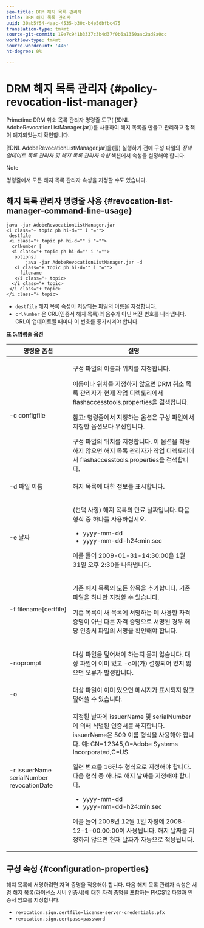 ```yaml
---
seo-title: DRM 해지 목록 관리자
title: DRM 해지 목록 관리자
uuid: 30ab5f54-4aac-4535-b30c-b4e5dbfbc475
translation-type: tm+mt
source-git-commit: 19e7c941b3337c3b4d37f0b6a1350aac2ad8a0cc
workflow-type: tm+mt
source-wordcount: '446'
ht-degree: 0%

---
```



# DRM 해지 목록 관리자 {#policy-revocation-list-manager}

Primetime DRM 취소 목록 관리자 명령줄 도구( [!DNL AdobeRevocationListManager.jar])를 사용하여 해지 목록을 만들고 관리하고 정책이 폐지되었는지 확인합니다.

[!DNL AdobeRevocationListManager.jar]을(를) 실행하기 전에 구성 파일의 *정책 업데이트 목록 관리자 및 해지 목록 관리자 속성* 섹션에서 속성을 설정해야 합니다.

>[!NOTE]
>
>명령줄에서 모든 해지 목록 관리자 속성을 지정할 수도 있습니다.

## 해지 목록 관리자 명령줄 사용 {#revocation-list-manager-command-line-usage}

```
java -jar AdobeRevocationListManager.jar 
<i class="+ topic ph hi-d="" i "="">
 destfile 
 <i class="+ topic ph hi-d="" i "="">
  crlNumber [
  <i class="+ topic ph hi-d="" i "="">
   options] 
       java -jar AdobeRevocationListManager.jar -d 
   <i class="+ topic ph hi-d="" i "="">
     filename
   </i class="+ topic>
  </i class="+ topic>
 </i class="+ topic>
</i class="+ topic>
```

* `destfile` 해지 목록 속성이 저장되는 파일의 이름을 지정합니다.
* `crlNumber` 은 CRL(인증서 해지 목록)의 음수가 아닌 버전 번호를 나타냅니다. CRL이 업데이트될 때마다 이 번호를 증가시켜야 합니다.

**표 5:명령줄 옵션**

<table frame="all" colsep="1" rowsep="1" class="+ topic/table adobe-d/table " id="table_a3y_wqy_n4">  
 <thead class="- topic/thead "> 
  <tr rowsep="1" class="- topic/row "> 
   <th colname="1" class="- topic/entry entry"> 명령줄 옵션 </th> 
   <th colname="2" class="- topic/entry entry"> 설명 </th> 
  </tr> 
 </thead>
 <tbody class="- topic/tbody "> 
  <tr rowsep="1" class="- topic/row "> 
   <td colname="1" class="- topic/entry "><span class="+ topic/ph pr-d/codeph codeph">-c configfile</span> </td> 
   <td colname="2" class="- topic/entry "><p class="- topic/p ">구성 파일의 이름과 위치를 지정합니다. </p><p class="- topic/p ">이름이나 위치를 지정하지 않으면 DRM 취소 목록 관리자가 현재 작업 디렉토리에서 <span class="filepath"> flashaccesstools.properties</span>을 검색합니다. </p><p>참고: 명령줄에서 지정하는 옵션은 구성 파일에서 지정한 옵션보다 우선합니다. </p>구성 파일의 위치를 지정합니다. 이 옵션을 적용하지 않으면 해지 목록 관리자가 작업 디렉토리에서 <span class="filepath"> flashaccesstools.properties</span>을 검색합니다. </td> 
  </tr> 
  <tr rowsep="1" class="- topic/row "> 
   <td colname="1" class="- topic/entry "><span class="+ topic/ph pr-d/codeph codeph">-d 파일 이름</span> </td> 
   <td colname="2" class="- topic/entry "> <p class="- topic/p ">해지 목록에 대한 정보를 표시합니다. </p> </td> 
  </tr> 
  <tr rowsep="1" class="- topic/row "> 
   <td colname="1" class="- topic/entry "><span class="+ topic/ph pr-d/codeph codeph">-e 날짜</span> </td> 
   <td colname="2" class="- topic/entry "> <p class="- topic/p ">(선택 사항) 해지 목록의 만료 날짜입니다. 다음 형식 중 하나를 사용하십시오. 
     <ul id="ul_2C89F8183C3647C593CB67576D9DED07"> 
      <li id="li_A866F6CBCB464193A119A6609C8F3B2A"><span class="+ topic/ph pr-d/codeph codeph">yyyy-mm-dd</span> </li> 
      <li id="li_B5F9F6C995E64464838DDE447848F707"><span class="+ topic/ph pr-d/codeph codeph">yyyy-mm-dd-h24:min:sec</span> </li> 
     </ul>예를 들어 2009-01-31-14:30:00은 1월 31일 오후 2:30을 나타냅니다. </p> </td> 
  </tr> 
  <tr rowsep="1" class="- topic/row "> 
   <td colname="1" class="- topic/entry "><span class="codeph">-f filename[certfile]</span> </td> 
   <td colname="2" class="- topic/entry "> <p>기존 해지 목록의 모든 항목을 추가합니다. 기존 파일을 하나만 지정할 수 있습니다. </p> <p class="- topic/p ">기존 목록이 새 목록에 서명하는 데 사용한 자격 증명이 아닌 다른 자격 증명으로 서명된 경우 해당 인증서 파일의 서명을 확인해야 합니다. </p> </td> 
  </tr> 
  <tr rowsep="1" class="- topic/row "> 
   <td colname="1" class="- topic/entry "><span class="codeph"> -noprompt</span> </td> 
   <td colname="2" class="- topic/entry "> <p class="- topic/p ">대상 파일을 덮어써야 하는지 묻지 않습니다. 대상 파일이 이미 있고 <span class="codeph"> -o</span>이(가) 설정되어 있지 않으면 오류가 발생합니다. </p> </td> 
  </tr> 
  <tr rowsep="1" class="- topic/row "> 
   <td colname="1" class="- topic/entry "><span class="codeph"> -o</span> </td> 
   <td colname="2" class="- topic/entry "> 대상 파일이 이미 있으면 메시지가 표시되지 않고 덮어쓸 수 있습니다. </td> 
  </tr> 
  <tr rowsep="0" class="- topic/row "> 
   <td colname="1" class="- topic/entry "><span class="codeph">-r issuerName serialNumber revocationDate</span> </td> 
   <td colname="2" class="- topic/entry "> <p class="- topic/p ">지정된 날짜에 <span class="codeph"> issuerName</span> 및 <span class="codeph"> serialNumber</span>에 의해 식별된 인증서를 해지합니다. <span class="codeph"> issuerName</span>은 509 이름 형식을 사용해야 합니다. 예: <span class="codeph"> CN=12345,O=Adobe Systems Incorporated,C=US</span>. </p> <p>일련 번호를 16진수 형식으로 지정해야 합니다. 다음 형식 중 하나로 해지 날짜를 지정해야 합니다. 
     <ul id="ul_1524FBC6818248F3A2B271243E649400"> 
      <li id="li_BC618EA2332D42A59B1B5434CAFFD2AF"><span class="+ topic/ph pr-d/codeph codeph">yyyy-mm-dd</span> </li> 
      <li id="li_97F77810D20C4CF2944EFCFF5DFAE467"><span class="+ topic/ph pr-d/codeph codeph">yyyy-mm-dd-h24:min:sec</span> </li> 
     </ul>예를 들어 2008년 12월 1일 자정에 2008-12-1-00:00:00이 사용됩니다. 해지 날짜를 지정하지 않으면 현재 날짜가 자동으로 적용됩니다. </p> </td> 
  </tr> 
 </tbody> 
</table>

## 구성 속성 {#configuration-properties}

해지 목록에 서명하려면 자격 증명을 적용해야 합니다. 다음 해지 목록 관리자 속성은 서명 해지 목록(라이센스 서버 인증서)에 대한 자격 증명을 포함하는 PKCS12 파일과 인증서 암호를 지정합니다.

* `revocation.sign.certfile=license-server-credentials.pfx`
* `revocation.sign.certpass=password`